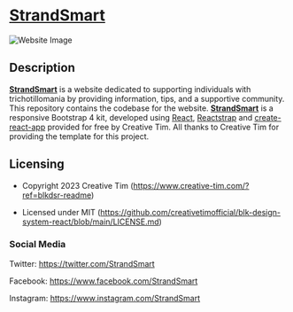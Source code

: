 # [StrandSmart](https://www.strandsmart.com) 

![Website Image](https://github.com/D1gits0/StrandSmart/assets/156550005/ed92de10-f0a9-40fb-a5ef-9b52081d4ce5)

## Description

**[StrandSmart](http://www/strandsmart.com/)** is a website dedicated to supporting individuals with trichotillomania by providing information, tips, and a supportive community. This repository contains the codebase for the website.
**[StrandSmart](http://www/strandsmart.com/)** is a responsive Bootstrap 4 kit, developed using [React](https://reactjs.org/), [Reactstrap](https://reactstrap.github.io/) and [create-react-app](https://facebook.github.io/create-react-app/) provided for free by Creative Tim. All thanks to Creative Tim for providing the template for this project.


## Licensing

- Copyright 2023 Creative Tim (https://www.creative-tim.com/?ref=blkdsr-readme)

- Licensed under MIT (https://github.com/creativetimofficial/blk-design-system-react/blob/main/LICENSE.md)


### Social Media

Twitter: <https://twitter.com/StrandSmart>

Facebook: <https://www.facebook.com/StrandSmart>

Instagram: <https://www.instagram.com/StrandSmart>
